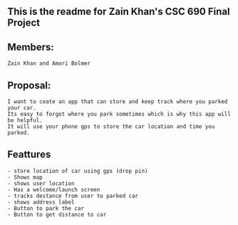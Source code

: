 ## This is the readme for Zain Khan's CSC 690 Final Project

## Members: 
	Zain Khan and Amari Bolmer

## Proposal:
	I want to ceate an app that can store and keep track where you parked your car. 
	Its easy to forgot where you park sometimes which is why this app will be helpful.
	It will use your phone gps to store the car location and time you parked. 
	
## Feattures
	- store location of car using gps (drop pin)
	- Shows map
	- shows user location
	- Has a welcome/launch screen
	- tracks destance from user to parked car
	- shows address label
	- Button to park the car
	- Button to get distance to car

